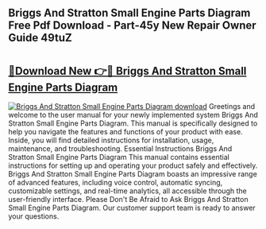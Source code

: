 ## Briggs And Stratton Small Engine Parts Diagram Free Pdf Download - Part-45y New Repair Owner Guide 49tuZ

# <h2><a href="http://dfic07.blite.top/?on=Briggs+And+Stratton+Small+Engine+Parts+Diagram">🔗Download New 👉🔴 Briggs And Stratton Small Engine Parts Diagram</a></h2>

[![Briggs And Stratton Small Engine Parts Diagram download](https://i.imgur.com/lujVjoI.png)](http://dfic07.blite.top/?on=Briggs+And+Stratton+Small+Engine+Parts+Diagram)
Greetings and welcome to the user manual for your newly implemented system Briggs And Stratton Small Engine Parts Diagram. This manual is specifically designed to help you navigate the features and functions of your product with ease. Inside, you will find detailed instructions for installation, usage, maintenance, and troubleshooting. Essential Instructions Briggs And Stratton Small Engine Parts Diagram This manual contains essential instructions for setting up and operating your product safely and effectively. Briggs And Stratton Small Engine Parts Diagram boasts an impressive range of advanced features, including voice control, automatic syncing, customizable settings, and real-time analytics, all accessible through the user-friendly interface. Please Don't Be Afraid to Ask Briggs And Stratton Small Engine Parts Diagram. Our customer support team is ready to answer your questions.
